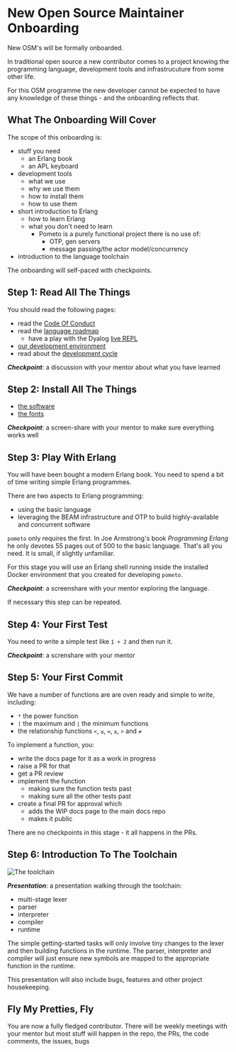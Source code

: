 # New Open Source Maintainer Onboarding

New OSM's will be formally onboarded.

In traditional open source a new contributor comes to a project <oven ready> knowing the programming language, development tools and infrastrucuture from some other life.

For this OSM programme the new developer cannot be expected to have any knowledge of these things - and the onboarding reflects that.

## What The Onboarding Will Cover

The scope of this onboarding is:

* stuff you need
    * an Erlang book
    * an APL keyboard
* development tools
    * what we use
    * why we use them
    * how to install them
    * how to use them
* short introduction to Erlang
    * how to learn Erlang
    * what you don't need to learn
        * Pometo is a purely functional project there is no use of:
             * OTP, gen servers
             * message passing/the actor model/concurrency
* introduction to the language toolchain

The onboarding will self-paced with checkpoints.

## Step 1: Read All The Things

You should read the following pages:

* read the [Code Of Conduct](./pometo_contributors_code_of_conduct.md)
* read the [language roadmap](./the_language_roadmap.md)
    * have a play with the Dyalog [live REPL](https://tryapl.org/)
* [our development environment](./our_development_environment.html)
* read about the [development cycle](./the_development_cycle.md)

***Checkpoint***: a discussion with your mentor about what you have learned

## Step 2: Install All The Things

* [the software](./our_development_environment.md)
* [the fonts](./eek_how_do_I_even_type_this.md)

***Checkpoint***: a screen-share with your mentor to make sure everything works well

## Step 3: Play With Erlang

You will have been bought a modern Erlang book. You need to spend a bit of time writing simple Erlang programmes.

There are two aspects to Erlang programming:

* using the basic language
* leveraging the BEAM infrastructure and OTP to build highly-available and concurrent software

`pometo` only requires the first. In Joe Armstrong's book *Programming Erlang* he only devotes 55 pages out of 500 to the basic language. That's all you need. It is small, if slightly unfamiliar.

For this stage you will use an Erlang shell running inside the installed Docker environment that you created for developing `pometo`.

***Checkpoint***: a screenshare with your mentor exploring the language.

If necessary this step can be repeated.

## Step 4: Your First Test

You need to write a simple test like `1 + 2` and then run it.

***Checkpoint***: a screnshare with your mentor

## Step 5: Your First Commit

We have a number of functions are are oven ready and simple to write, including:

* `*` the power function
* `⌈` the maximum and `⌊` the minimum functions
* the relationship functions `<`, `≤`, `=`, `≥`, `>` and `≠`

To implement a function, you:

* write the docs page for it as a work in progress
* raise a PR for that
* get a PR review
* implement the function
   * making sure the function tests past
   * making sure all the other tests past
* create a final PR for approval which
   * adds the WIP docs page to the main docs repo
   * makes it public

There are no checkpoints in this stage - it all happens in the PRs.

## Step 6: Introduction To The Toolchain

![The toolchain](../images/simple_toolchain.png)

***Presentation***: a presentation walking through the toolchain:

* multi-stage lexer
* parser
* interpreter
* compiler
* runtime

The simple getting-started tasks will only involve tiny changes to the lexer and then building functions in the runtime. The parser, interpreter and compiler will just ensure new symbols are mapped to the appropriate function in the runtime.

This presentation will also include bugs, features and other project housekeeping.

## Fly My Pretties, Fly

You are now a fully fledged contributor. There will be weekly meetings with your mentor but most stuff will happen in the repo, the PRs, the code comments, the issues, bugs